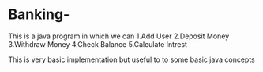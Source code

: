 # Banking-
This is a java program in which we can
1.Add User
2.Deposit Money
3.Withdraw Money
4.Check Balance
5.Calculate Intrest

This is very basic implementation  but useful to to some basic java concepts
